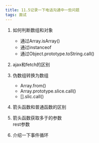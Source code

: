 ```yaml
---
title: 11.5记录一下电话沟通中一些问题
tags: 面试
---
```

1. 如何判断数组和对象  
    - 通过Array.isArray()
    - 通过instanceof
    - 通过Object.prototype.toString.call()

2. ajax和fetch的区别

3. 伪数组转换为数组
    - Array.from()
    - Array.prototype.slice.call()
    - [].slic.call()

4. 箭头函数和普通函数的区别

5. 箭头函数获取多于的参数  
    rest参数

6. 介绍一下事件循环